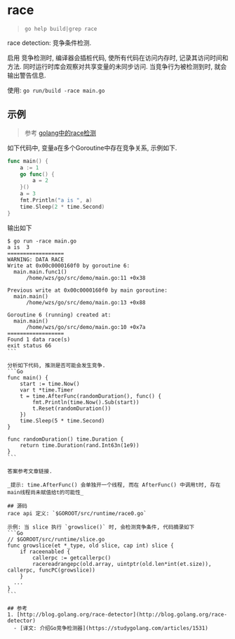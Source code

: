 # race
> `go help build|grep race`

race detection: 竞争条件检测.

启用 竞争检测时, 编译器会插桩代码, 使所有代码在访问内存时, 记录其访问时间和方法. 同时运行时库会观察对共享变量的未同步访问. 当竞争行为被检测到时, 就会输出警告信息.

使用: `go run/build -race main.go`

## 示例
> 参考 [golang中的race检测](https://www.cnblogs.com/yjf512/p/5144211.html)

如下代码中, 变量a在多个Goroutine中存在竞争关系, 示例如下.

```Go
func main() {
	a := 1
	go func() {
		a = 2
	}()
	a = 3
	fmt.Println("a is ", a)
	time.Sleep(2 * time.Second)
}
```

输出如下
````
$ go run -race main.go
a is  3
==================
WARNING: DATA RACE
Write at 0x00c0000160f0 by goroutine 6:
  main.main.func1()
      /home/wzs/go/src/demo/main.go:11 +0x38

Previous write at 0x00c0000160f0 by main goroutine:
  main.main()
      /home/wzs/go/src/demo/main.go:13 +0x88

Goroutine 6 (running) created at:
  main.main()
      /home/wzs/go/src/demo/main.go:10 +0x7a
==================
Found 1 data race(s)
exit status 66
```

分析如下代码, 推测是否可能会发生竞争.
```Go
func main() {
	start := time.Now()
	var t *time.Timer
	t = time.AfterFunc(randomDuration(), func() {
		fmt.Println(time.Now().Sub(start))
		t.Reset(randomDuration())
	})
	time.Sleep(5 * time.Second)
}

func randomDuration() time.Duration {
	return time.Duration(rand.Int63n(1e9))
}
```

答案参考文章链接.

_提示: time.AfterFunc() 会单独开一个线程, 而在 AfterFunc() 中调用t时, 存在main线程尚未赋值给t的可能性_

## 源码
race api 定义: `$GOROOT/src/runtime/race0.go`

示例: 当 slice 执行 `growslice()` 时, 会检测竞争条件, 代码摘录如下
```Go
// $GOROOT/src/runtime/slice.go
func growslice(et *_type, old slice, cap int) slice {
	if raceenabled {
		callerpc := getcallerpc()
		racereadrangepc(old.array, uintptr(old.len*int(et.size)), callerpc, funcPC(growslice))
	}
  ...
}
```

## 参考
1. [http://blog.golang.org/race-detector](http://blog.golang.org/race-detector)
  - [译文: 介绍Go竞争检测器](https://studygolang.com/articles/1531)

